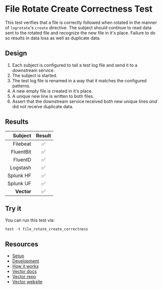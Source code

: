 # File Rotate Create Correctness Test

This test verifies that a file is correctly followed when rotated in the manner of
`logrotate`'s `create` directive. The subject should continue to read data sent to the
rotated file and recognize the new file in it's place. Failure to do so results in data
loss as well as duplicate data.

## Design

1. Each subject is configured to tail a test log file and send it to a downstream service.
2. The subject is started.
3. The test log file is renamed in a way that it matches the configured patterns.
4. A new empty file is created in it's place.
5. A unique new line is written to both files.
6. Assert that the downstream service received both new unique lines _and_ did not receive
   duplicate data.

## Results

|     Subject | Result  |
|------------:|:-------:|
|    Filebeat |    ✅    |
|   FluentBit |    ✅    |
|     FluentD |    ✅    |
|    Logstash |    ✅    |
|   Splunk HF |    ✅    |
|   Splunk UF |    ✅    |
|  **Vector** |    ✅    |

## Try it

You can run this test via:

```
test -t file_rotate_create_correctness
```

## Resources

* [Setup][setup]
* [Development][development]
* [How it works][how_it_works]
* [Vector docs][docs]
* [Vector repo][repo]
* [Vector website][website]


[development]: /README.md#development
[docs]: https://docs.vectorproject.io
[how_it_works]: /README.md#how-it-works
[repo]: https://github.com/timberio/vector
[setup]: /README.md#setup
[website]: https://vectorproject.io